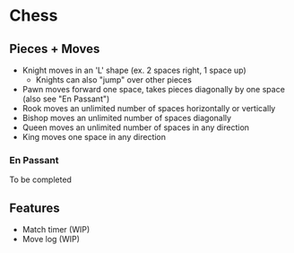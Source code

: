 # Chess

## Pieces + Moves
- Knight moves in an 'L' shape (ex. 2 spaces right, 1 space up) 
  - Knights can also "jump" over other pieces
- Pawn moves forward one space, takes pieces diagonally by one space (also see "En Passant")
- Rook moves an unlimited number of spaces horizontally or vertically
- Bishop moves an unlimited number of spaces diagonally
- Queen moves an unlimited number of spaces in any direction
- King moves one space in any direction

### En Passant
To be completed

## Features
- Match timer (WIP)
- Move log (WIP)